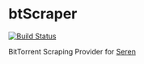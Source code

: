 # btScraper
[![Build Status](https://travis-ci.com/newt-sc/btScraper.svg?branch=master)](https://travis-ci.com/newt-sc/btScraper)

BitTorrent Scraping Provider for [Seren](https://github.com/nixgates/plugin.video.seren)